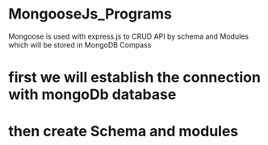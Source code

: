 # MongooseJs_Programs
Mongoose is used with express.js to CRUD API by schema and Modules which will be stored in MongoDB Compass

# first we will establish the connection with mongoDb database 
# then create Schema and modules 
